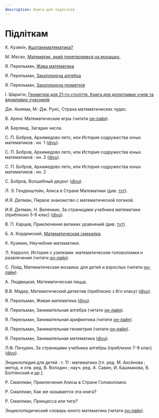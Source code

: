 ```yaml
---
description: Книги для підлітків
---
```


# Підліткам

 К. Кузякін, [\#щотакематематика?](https://shop.talantbooks.com.ua/uk/catalog-ukr/hudoznya-literatura/naykrashchiy-podarunok/shotakematematuka-u/)

М. Масао, [Математик, який перетворився на мурашку.](http://www.books-xxi.com.ua/products/matematik-yakij-peretvorivsya-na-murashku)

Я. Перельман, [Жива математика](https://bohdan-books.com/catalog/book/130766/)

Я. Перельман, [Захоплююча алгебра](https://bohdan-books.com/catalog/book/101854/)

Я. Перельман, [Захоплююча геометрія](https://bohdan-books.com/catalog/book/101856/)

І. Шаригін, [Геометрія для 21-го століття. Книга для допитливих учнів та вдумливих учасників](https://bohdan-books.com/catalog/book/136787/)



Дж. Акияма, М.-Дж. Руис, Страна математических чудес.

В. Аренс Математические игры \(читати [он-лайн](https://avidreaders.ru/read-book/matematicheskie-igry.html)\).

И. Берлянд, Загадки числа. 

С. П. Бобров, Архимедово лето, или История содружества юных математиков : кн. 1 \([djvu](https://sheba.spb.ru/za/arhimedovo-leto1-1959.djvu)\).

С. П. Бобров, Архимедово лето, или История содружества юных математиков : кн. 2 \([djvu](https://sheba.spb.ru/za/arhimedovo-leto2-1962.djvu)\).

С. П. Бобров, Архимедово лето, или История содружества юных математиков : кн. 2

С. Бобров, Волшебный двурог \([djvu](https://math.ru/lib/files/djvu/dvurog.djvu)\).

Л. Э. Генденштейн, Алиса в Стране Математики \(див. [тут](https://royallib.com/book/gendenshteyn_lev/alisa_v_strane_matematiki.html)\).

И.Я. Депман, Первое знакомство с математической логикой. 

И.Я. Депман, Н. Виленкин, За страницами учебника математики \(приблизно 5-6 клас\) \([djvu](https://1lib.eu/dl/2847279/97dbaa)\).

В. П. Карцев, Приключения великих уравнений \(див. [тут](https://royallib.com/book/kartsev_vladimir/priklyucheniya_velikih_uravneniy.html)\).

Б. А. Кордемский, [Математическая смекалка](https://www.mathedu.ru/text/kordemskiy_matematicheskaya_smekalka_1956/p45/).

К. Кузякин, Неучебник математики.

Л. Кэрролл, История с узелками: математические головоломки и развлечения \(читати [он-лайн](https://librebook.me/a_tangled_tale/vol1/1)\).

С. Лойд, Математическая мозаика: для детей и взрослых \(читати [он-лайн](https://bookree.org/reader?file=485105&pg=15)\).

А. Людвицкая, Математическая пицца.

В.В. Мадер, Математический детектив \(приблизно з 6го класу\) \([djvu](https://booksee.org/dl/551163/c8db0e)\).

Я. Перельман, Живая математика \([djvu](https://sheba.spb.ru/bib/perelman-1978zhimat.djvu)\).

Я. Перельман, Занимательная алгебра \(читати [он-лайн](http://mathemlib.ru/books/item/f00/s00/z0000003/)\).

Я. Перельман, Занимательная арифметика \(читити [он-лайн](https://www.mathedu.ru/text/perelman_zanimatelnaya_arifmetika_1938/p0/)\).

Я. Перельман, Занимательная геометрия \(читати [он-лайн](https://bookree.org/reader?file=787744)\).

Я. Перельман, Занимательная математика \([djvu](https://sheba.spb.ru/bib/perelman-1927matematika.djvu)\).

Л.Ф. Пичурин, За страницами учебника алгебры \(приблизно 7-9 клас\) \([djvu](https://sheba.spb.ru/s/knigi/za-algebry-1990.djvu)\).

Энциклопедия для детей : т. 11 : математика \[гл. ред. М. Аксёнова ; метод. и отв. ред. В. Володин ; науч. ред. А. Савин, И. Башмакова, В. Болтянский и др.\].

Р. Смаллиан, Приключения Алисы в Стране Головоломок.

Р. Смаллиан, Как же называется эта книга?

Р. Смаллиан, Принцесса или тигр?

Энциклопедический словарь юного математика \(читати [он-лайн](https://scask.ru/a_book_e_math.php)\).

